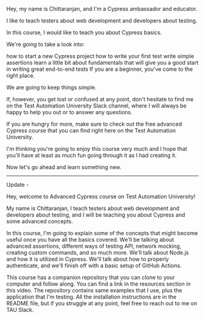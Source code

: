 Hey, my name is Chittaranjan, and I'm a Cypress ambassador and educator.

I like to teach testers about web development and developers about testing.

In this course, I would like to teach you about Cypress basics.

We're going to take a look into:

how to start a new Cypress project
how to write your first test
write simple assertions
learn a little bit about fundamentals that will give you a good start in writing great end-to-end tests
If you are a beginner, you've come to the right place.

We are going to keep things simple.

If, however, you get lost or confused at any point, don't hesitate to find me on the Test Automation University Slack channel, where I will always be happy to help you out or to answer any questions.

If you are hungry for more, make sure to check out the free advanced Cypress course that you can find right here on the Test Automation University.

I'm thinking you're going to enjoy this course very much and I hope that you'll have at least as much fun going through it as I had creating it.

Now let's go ahead and learn something new.

------------------------------------------------------------------------------------------------------------------------------------------------------------------------------------------------------

Update - 

Hey, welcome to Advanced Cypress course on Test Automation University!

My name is Chittaranjan, I teach testers about web development and developers about testing, and I will be teaching you about Cypress and some advanced concepts.

In this course, I'm going to explain some of the concepts that might become useful once you have all the basics covered. We'll be talking about advanced assertions, different ways of testing API, network mocking, creating custom commands, and so much more. We'll talk about Node.js and how it is utilized in Cypress. We'll talk about how to properly authenticate, and we'll finish off with a basic setup of GitHub Actions.

This course has a companion repository that you can clone to your computer and follow along. You can find a link in the resources section in this video. The repository contains same examples that I use, plus the application that I'm testing. All the installation instructions are in the README file, but if you struggle at any point, feel free to reach out to me on TAU Slack.
